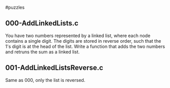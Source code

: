 #puzzles

## 000-AddLinkedLists.c

You have two numbers represented by a linked list, where each node contains a single digit. The digits are stored in reverse order, such that the 1's digit is at the head of the list. Write a function that adds the two numbers and retruns the sum as a linked list.

## 001-AddLinkedListsReverse.c

Same as 000, only the list is reversed.
